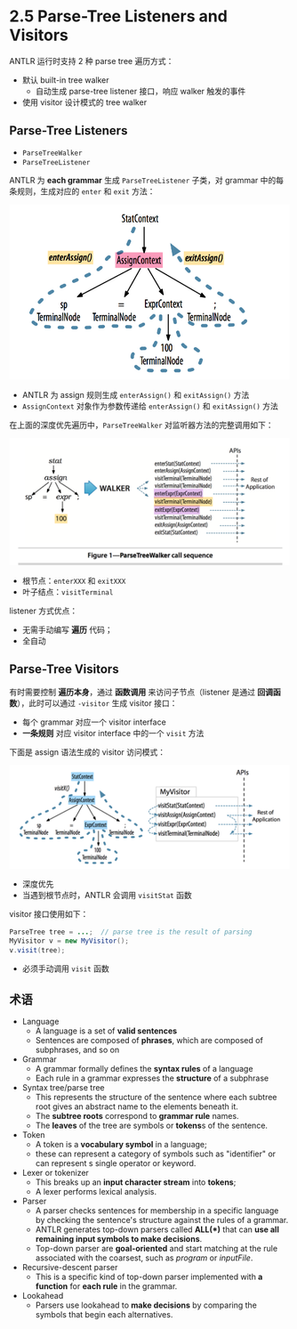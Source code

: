 # 2.5 Parse-Tree Listeners and Visitors

ANTLR 运行时支持 2 种 parse tree 遍历方式：

* 默认 built-in tree walker
  + 自动生成 parse-tree listener 接口，响应 walker 触发的事件
* 使用 visitor 设计模式的 tree walker

## Parse-Tree Listeners

* `ParseTreeWalker`
* `ParseTreeListener`

ANTLR 为 **each grammar** 生成 `ParseTreeListener` 子类，对 grammar 中的每条规则，生成对应的 `enter` 和 `exit` 方法：

![img](../images/parse-tree-listener.png)

* ANTLR 为 assign 规则生成 `enterAssign()` 和 `exitAssign()` 方法
* `AssignContext` 对象作为参数传递给 `enterAssign()` 和 `exitAssign()` 方法

在上面的深度优先遍历中，`ParseTreeWalker` 对监听器方法的完整调用如下：

![img](../images/parsetreewalker-call-sequence.png)

* 根节点：`enterXXX` 和 `exitXXX`
* 叶子结点：`visitTerminal`

listener 方式优点：

* 无需手动编写 **遍历** 代码；
* 全自动

## Parse-Tree Visitors

有时需要控制 **遍历本身**，通过 **函数调用** 来访问子节点（listener 是通过 **回调函数**），此时可以通过 `-visitor` 生成 visitor 接口：

* 每个 grammar 对应一个 visitor interface
* **一条规则** 对应 visitor interface 中的一个 `visit` 方法

下面是 assign 语法生成的 visitor 访问模式：

![img](../images/visitor-interface.png)

* 深度优先
* 当遇到根节点时，ANTLR 会调用 `visitStat` 函数

visitor 接口使用如下：

```Java
ParseTree tree = ...;  // parse tree is the result of parsing
MyVisitor v = new MyVisitor();
v.visit(tree);
```

* 必须手动调用 `visit` 函数

## 术语

* Language
  + A language is a set of **valid sentences**
  + Sentences are composed of **phrases**, which are composed of subphrases, and so on
* Grammar
  + A grammar formally defines the **syntax rules** of a language
  + Each rule in a grammar expresses the **structure** of a subphrase
* Syntax tree/parse tree
  + This represents the structure of the sentence where each subtree root gives an abstract name to the elements beneath it.
  + The **subtree roots** correspond to **grammar rule** names.
  + The **leaves** of the tree are symbols or **tokens**s of the sentence.
* Token
  + A token is a **vocabulary symbol** in a language;
  + these can represent a category of symbols such as "identifier" or can represent s single operator or keyword.
* Lexer or tokenizer
  + This breaks up an **input character stream** into **tokens**;
  + A lexer performs lexical analysis.
* Parser
  + A parser checks sentences for membership in a specific language by checking the sentence's structure against the rules of a grammar.
  + ANTLR generates top-down parsers called **ALL(*)** that can **use all remaining input symbols to make decisions**.
  + Top-down parser are **goal-oriented** and start matching at the rule associated with the coarsest, such as *program* or *inputFile*.
* Recursive-descent parser
  + This is a specific kind of top-down parser implemented with **a function** for **each rule** in the grammar.
* Lookahead
  + Parsers use lookahead to **make decisions** by comparing the symbols that begin each alternatives.
